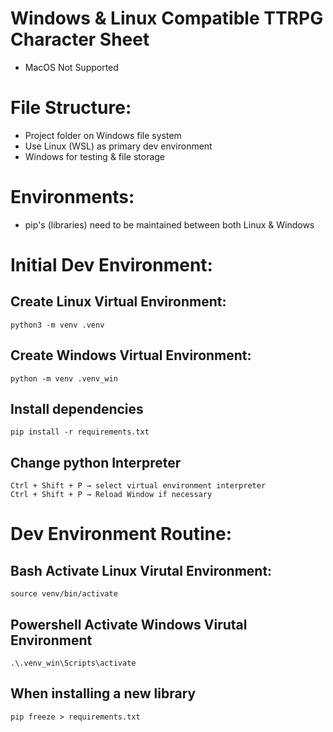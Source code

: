 # Windows & Linux Compatible TTRPG Character Sheet
- MacOS Not Supported

# File Structure:
- Project folder on Windows file system
- Use Linux (WSL) as primary dev environment
- Windows for testing & file storage

# Environments:
- pip's (libraries) need to be maintained between both Linux & Windows

# Initial Dev Environment:
## Create Linux Virtual Environment:
    python3 -m venv .venv
## Create Windows Virtual Environment:
    python -m venv .venv_win
## Install dependencies
    pip install -r requirements.txt
## Change python Interpreter
    Ctrl + Shift + P → select virtual environment interpreter
    Ctrl + Shift + P → Reload Window if necessary

# Dev Environment Routine:
## Bash Activate Linux Virutal Environment:
    source venv/bin/activate
## Powershell Activate Windows Virutal Environment
    .\.venv_win\Scripts\activate
## When installing a new library
    pip freeze > requirements.txt